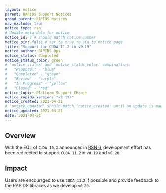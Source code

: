 ```yaml
---
layout: notice
parent: RAPIDS Support Notices
grand_parent: RAPIDS Notices
nav_exclude: true
notice_type: rsn
# Update meta-data for notice
notice_id: 7 # should match notice number
notice_pin: false # set to true to pin to notice page
title: "Support for CUDA 11.2 in v0.19"
notice_author: RAPIDS Ops
notice_status: Completed
notice_status_color: green
# 'notice_status' and 'notice_status_color' combinations:
#   "Proposal" - "blue"
#   "Completed" - "green"
#   "Review" - "purple"
#   "In Progress" - "yellow"
#   "Closed" - "red"
notice_topic: Platform Support Change
notice_rapids_version: "v0.19+"
notice_created: 2021-04-21
# 'notice_updated' should match 'notice_created' until an update is made
notice_updated: 2021-04-21
date: 2021-04-21
---
```


## Overview

With the EOL of `CUDA 10.X` announced in [RSN 6](/notices/rsn0006), development
effort has been redirected to support `CUDA 11.2` in `v0.19` and `v0.20`.

## Impact

Users are encouraged to use `CUDA 11.2` if possible and provide feedback to the
RAPIDS libraries as we develop `v0.20`.
